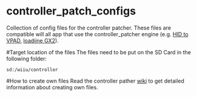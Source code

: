 # controller_patch_configs
Collection of config files for the controller patcher. These files are compatible will all app that use the controller_patcher engine (e.g. [HID to VPAD](https://github.com/Maschell/hid_to_vpad), [loadiine GX2](https://github.com/dimok789/loadiine_gx2)).

#Target location of the files
The files need to be put on the SD Card in the following folder:
```
sd:/wiiu/controller
```

#How to create own files
Read the controller pather [wiki](https://github.com/Maschell/controller_patcher/wiki) to get detailed information about creating own files.
